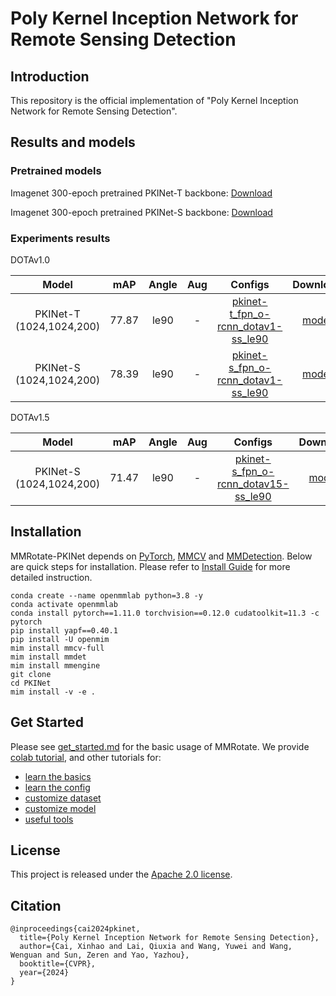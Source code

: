 # Poly Kernel Inception Network for Remote Sensing Detection




## Introduction

This repository is the official implementation of "Poly Kernel Inception Network for Remote Sensing Detection".


## Results and models

### Pretrained models

Imagenet 300-epoch pretrained PKINet-T backbone: [Download](https://1drv.ms/u/s!AnQKQBp_pemcb_IYp_mNO2JcC-4?e=xTibzw)

Imagenet 300-epoch pretrained PKINet-S backbone: [Download](https://1drv.ms/u/s!AnQKQBp_pemca_Yxu6GPlXCV8hQ?e=aRLhO8)

### Experiments results

DOTAv1.0

|          Model           |  mAP  | Angle | Aug |                                                Configs                                                 |                                   Download                                 |
|:------------------------:|:-----:|:-----:| :-: |:------------------------------------------------------------------------------------------------------:|:--------------------------------------------------------------------------:|
| PKINet-T (1024,1024,200) | 77.87 | le90  |  -  | [pkinet-t_fpn_o-rcnn_dotav1-ss_le90](./configs/pkinet/pkinet-t_fpn_o-rcnn-dotav1-ss_le90.py) |      [model](https://1drv.ms/u/s!AnQKQBp_pemcbjfHQ1RXPKWWNQs?e=DnaaxP)     |
| PKINet-S (1024,1024,200) | 78.39 | le90  |  -  | [pkinet-s_fpn_o-rcnn_dotav1-ss_le90](./configs/pkinet/pkinet-s_fpn_o-rcnn-dotav1-ss_le90.py) | [model](https://1drv.ms/u/s!AnQKQBp_pemcbLu0tQfHY8872KM?e=yrdL4Z)|

DOTAv1.5

|          Model           |  mAP  | Angle | Aug |                                                 Configs                                                 |                             Download                             |
|:------------------------:|:-----:|:-----:| :-: |:-------------------------------------------------------------------------------------------------------:|:----------------------------------------------------------------:|
| PKINet-S (1024,1024,200) | 71.47 | le90  |  -  |[pkinet-s_fpn_o-rcnn_dotav15-ss_le90](./configs/pkinet/pkinet-s_fpn_o-rcnn-dotav15-ss_le90.py) |[model](https://1drv.ms/u/s!AnQKQBp_pemcbTwZ8mUPSkosGD4?e=Y3QZHa) |


## Installation

MMRotate-PKINet depends on [PyTorch](https://pytorch.org/), [MMCV](https://github.com/open-mmlab/mmcv) and [MMDetection](https://github.com/open-mmlab/mmdetection).
Below are quick steps for installation.
Please refer to [Install Guide](https://mmrotate.readthedocs.io/en/latest/install.html) for more detailed instruction.

```shell
conda create --name openmmlab python=3.8 -y
conda activate openmmlab
conda install pytorch==1.11.0 torchvision==0.12.0 cudatoolkit=11.3 -c pytorch
pip install yapf==0.40.1
pip install -U openmim
mim install mmcv-full
mim install mmdet
mim install mmengine
git clone 
cd PKINet
mim install -v -e .
```

## Get Started

Please see [get_started.md](docs/en/get_started.md) for the basic usage of MMRotate.
We provide [colab tutorial](demo/MMRotate_Tutorial.ipynb), and other tutorials for:

- [learn the basics](docs/en/intro.md)
- [learn the config](docs/en/tutorials/customize_config.md)
- [customize dataset](docs/en/tutorials/customize_dataset.md)
- [customize model](docs/en/tutorials/customize_models.md)
- [useful tools](docs/en/tutorials/useful_tools.md)


## License

This project is released under the [Apache 2.0 license](LICENSE).


## Citation
```
@inproceedings{cai2024pkinet,
  title={Poly Kernel Inception Network for Remote Sensing Detection},
  author={Cai, Xinhao and Lai, Qiuxia and Wang, Yuwei and Wang, Wenguan and Sun, Zeren and Yao, Yazhou},
  booktitle={CVPR},
  year={2024}
}
```
